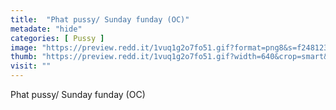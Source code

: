 ```yaml
---
title:  "Phat pussy/ Sunday funday (OC)"
metadate: "hide"
categories: [ Pussy ]
image: "https://preview.redd.it/1vuq1g2o7fo51.gif?format=png8&s=f248123c66bd7eb6a44dc8cc5d6b902380d2a021"
thumb: "https://preview.redd.it/1vuq1g2o7fo51.gif?width=640&crop=smart&format=png8&s=649e3bf93ad066468c842b8182f22f924227d171"
visit: ""
---
```

Phat pussy/ Sunday funday (OC)
